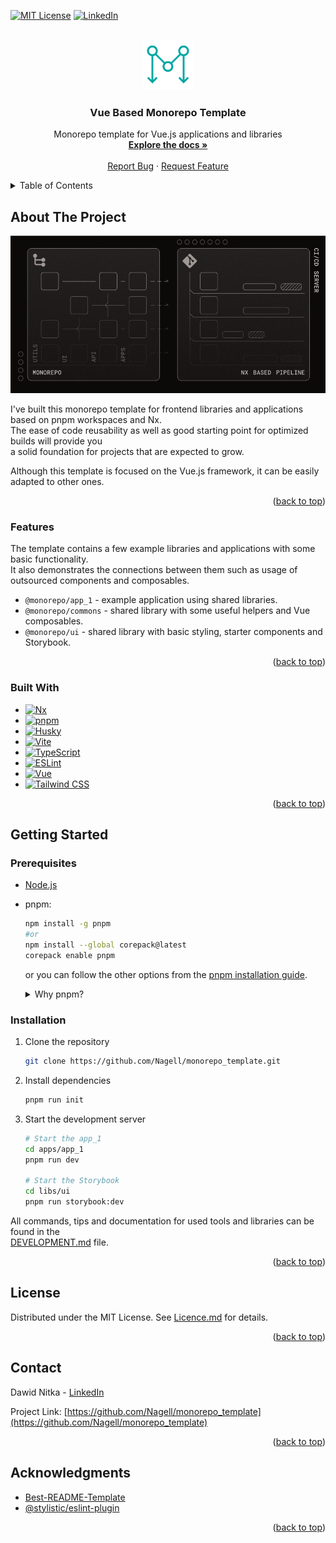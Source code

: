 <a id="readme-top"></a>

<!-- PROJECT SHIELDS -->
[![MIT License][license-shield]][license-url]
[![LinkedIn][linkedin-shield]][linkedin-url]

<!-- PROJECT LOGO -->
<br />
<div align="center">
  <a href="https://github.com/Nagell/monorepo_template">
    <img src="/docs/assets/logo_color.svg" alt="Logo" width="80" height="80">
  </a>

  <h3 align="center">Vue Based Monorepo Template</h3>

  <p align="center">
    Monorepo template for Vue.js applications and libraries
    <br />
    <a href="./docs/DEVELOPMENT.md"><strong>Explore the docs »</strong></a>
    <br />
    <br />
    <a href="https://github.com/Nagell/monorepo_template/issues/new?labels=bug&template=bug-report---.md">Report Bug</a>
    ·
    <a href="https://github.com/Nagell/monorepo_template/issues/new?labels=enhancement&template=feature-request---.md">Request Feature</a>
  </p>
</div>

<!-- TABLE OF CONTENTS -->
<details>
  <summary>Table of Contents</summary>
  <ol>
    <li>
      <a href="#about-the-project">About The Project</a>
      <ul>
        <li><a href="#features">Features</a></li>
        <li><a href="#built-with">Built With</a></li>
      </ul>
    </li>
    <li>
      <a href="#getting-started">Getting Started</a>
      <ul>
        <li><a href="#prerequisites">Prerequisites</a></li>
        <li><a href="#installation">Installation</a></li>
      </ul>
    </li>
    <li><a href="#license">License</a></li>
    <li><a href="#contact">Contact</a></li>
    <li><a href="#acknowledgments">Acknowledgments</a></li>
  </ol>
</details>

<!-- ABOUT THE PROJECT -->
## About The Project

![Vue Based Monorepo Template - Cover][product-cover]

I've built this monorepo template for frontend libraries and applications based on pnpm workspaces and Nx.  
The ease of code reusability as well as good starting point for optimized builds will provide you  
a solid foundation for projects that are expected to grow.

Although this template is focused on the Vue.js framework, it can be easily adapted to other ones.

<p align="right">(<a href="#readme-top">back to top</a>)</p>

### Features

The template contains a few example libraries and applications with some basic functionality.  
It also demonstrates the connections between them such as usage of outsourced components and composables.  

- `@monorepo/app_1` - example application using shared libraries.
- `@monorepo/commons` - shared library with some useful helpers and Vue composables.
- `@monorepo/ui` - shared library with basic styling, starter components and Storybook.

<p align="right">(<a href="#readme-top">back to top</a>)</p>

### Built With

- [![Nx][Nx]][Nx-url]
- [![pnpm][pnpm]][pnpm-url]
- [![Husky][Husky]][Husky-url]
- [![Vite][Vite]][Vite-url]
- [![TypeScript][TypeScript]][TypeScript-url]
- [![ESLint][ESLint]][ESLint-url]
- [![Vue][Vue]][Vue-url]
- [![Tailwind CSS][Tailwind CSS]][Tailwind CSS-url]

<p align="right">(<a href="#readme-top">back to top</a>)</p>

<!-- GETTING STARTED -->
## Getting Started

### Prerequisites

- [Node.js](https://nodejs.org/en/)
- pnpm:

    ```bash
    npm install -g pnpm
    #or
    npm install --global corepack@latest
    corepack enable pnpm
    ```

    or you can follow the other options from the [pnpm installation guide](https://pnpm.io/installation).

    <details><summary>Why pnpm?</summary>
    Because we are using a monorepo structure, we have to use so called `workspaces` as well.  
    pnpm's `workspaces` implementation is fast, efficient, and disk-space friendly due to its unique symlinked node_modules structure.  

    For example, package hoisting and dependency management are handled efficiently by pnpm.  
    You can read more about pnpm's advantages in the [official documentation](https://pnpm.io/motivation).
    </details>

### Installation

1. Clone the repository

    ```bash
    git clone https://github.com/Nagell/monorepo_template.git
    ```

2. Install dependencies

    ```bash
    pnpm run init
    ```

3. Start the development server

    ```bash
    # Start the app_1
    cd apps/app_1
    pnpm run dev

    # Start the Storybook
    cd libs/ui
    pnpm run storybook:dev
    ```

All commands, tips and documentation for used tools and libraries can be found in the  
[DEVELOPMENT.md](./docs/DEVELOPMENT.md) file.

<p align="right">(<a href="#readme-top">back to top</a>)</p>

<!-- LICENSE -->
## License

Distributed under the MIT License. See [Licence.md][license-url] for details.

<p align="right">(<a href="#readme-top">back to top</a>)</p>

<!-- CONTACT -->
## Contact

Dawid Nitka - [LinkedIn][linkedin-url]

Project Link: [https://github.com/Nagell/monorepo_template](https://github.com/Nagell/monorepo_template)

<p align="right">(<a href="#readme-top">back to top</a>)</p>

<!-- ACKNOWLEDGMENTS -->
## Acknowledgments

- [Best-README-Template](https://github.com/othneildrew/Best-README-Template)
- [@stylistic/eslint-plugin](https://eslint.style/packages/default)

<p align="right">(<a href="#readme-top">back to top</a>)</p>

<!-- MARKDOWN LINKS & IMAGES -->
[license-shield]: https://img.shields.io/badge/License-MIT-lightgrey.svg?style=for-the-badge
[license-url]: ./LICENSE.md
[linkedin-shield]: https://img.shields.io/badge/-LinkedIn-black.svg?style=for-the-badge&logo=linkedin&colorB=555
[linkedin-url]: https://www.linkedin.com/in/dawidnitka
[product-cover]: /docs/assets/cover.png

[Nx]: https://img.shields.io/badge/Nx-143055?style=for-the-badge&logo=nx&logoColor=white
[Nx-url]: https://nx.dev/
[pnpm]: https://img.shields.io/badge/pnpm-F69220?style=for-the-badge&logo=pnpm&logoColor=white
[pnpm-url]: https://pnpm.io/
[Husky]: https://img.shields.io/badge/Husky-000000?style=for-the-badge&logo=husky&logoColor=white
[Husky-url]: https://typicode.github.io/husky/
[Vite]: https://img.shields.io/badge/Vite-646CFF?style=for-the-badge&logo=vite&logoColor=white
[Vite-url]: https://vitejs.dev/
[TypeScript]: https://img.shields.io/badge/TypeScript-007ACC?style=for-the-badge&logo=typescript&logoColor=white
[TypeScript-url]: https://www.typescriptlang.org/
[ESLint]: https://img.shields.io/badge/ESLint-4B32C3?style=for-the-badge&logo=eslint&logoColor=white
[ESLint-url]: https://eslint.org/
[Vue]: https://img.shields.io/badge/Vue-4FC08D?style=for-the-badge&logo=vue.js&logoColor=white
[Vue-url]: https://vuejs.org/
[Tailwind CSS]: https://img.shields.io/badge/Tailwind-38B2AC?style=for-the-badge&logo=tailwind-css&logoColor=white
[Tailwind CSS-url]: https://tailwindcss.com/

